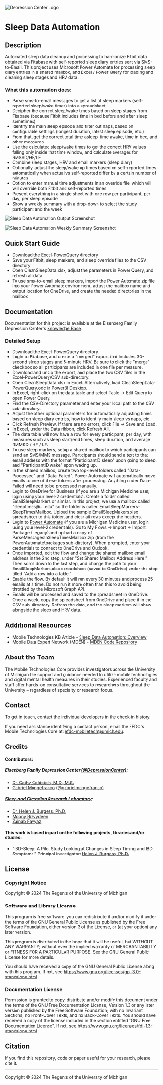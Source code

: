 ![Depression Center Logo](https://github.com/DepressionCenter/.github/blob/main/images/EFDCLogo_375w.png "depressioncenter.org")

# Sleep Data Automation

## Description
Automated sleep data cleanup and processing to harmonize Fitbit data obtained via Fitabase with self-reported sleep diary entries sent via SMS-to-Email. This project uses Microsoft Power Automate for processing sleep diary entries in a shared mailbox, and Excel / Power Query for loading and cleaning sleep stages and HRV data.

### What this automation does:
+ Parse sms-to-email messages to get a list of sleep markers (self-reported sleep/wake times) into a spreadsheet
+ Decipher the correct sleep/wake times based on sleep stages from Fitabase (because Fitbit includes time in bed before and after sleep sometimes)
+ Identify the main sleep episode and filter out naps, based on configurable settings (longest duration, latest sleep episode, etc.)
+ From that, get the correct total time asleep, time awake, time in bed, and other measures
+ Use the calculated sleep/wake times to get the correct HRV values falling only inside that time window, and calculate averages for RMSSD/HF/LF
+ Combine sleep stages, HRV and email markers (sleep diary)
+ Optionally, adjust the sleep/wake up times based on self-reported times automatically when actual vs self-reported differ by a certain number of minutes
+ Option to enter manual time adjustments in an override file, which will will override both Fitbit and self-reported times
+ Present everything in a single sheet with one row per participant, per day, per sleep episode
+ Show a weekly summary with a drop-down to select the study participant and the week


![Sleep Data Automation Output Screenshot](https://github.com/DepressionCenter/SleepDataAutomation/blob/main/images/SleepDataAutomation-Screenshot.png?raw=true "Sleep Data Automation Output Example")


![Sleep Data Automation Weekly Summary Screenshot](https://github.com/DepressionCenter/SleepDataAutomation/blob/main/images/SleepDataAutomation-WeeklySummary-Screenshot.png?raw=true "Sleep Data Automation Weekly Summary Example")



## Quick Start Guide
+ Download the Excel-PowerQuery directory
+ Save your Fitbit, sleep markers, and sleep override files to the CSV directory
+ Open CleanSleepData.xlsx, adjust the parameters in Power Query, and refresh all data
+ To use sms-to-email sleep markers, import the Power Automate zip file into your Power Automate environment, adjust the mailbox name and output location for OneDrive, and create the needed directories in the mailbox




## Documentation
Documentation for this project is available at the Eisenberg Family Depression Center's [Knowledge Base](https://teamdynamix.umich.edu/TDClient/210/DepressionCenter/KB/ArticleDet?ID=11822).

### Detailed Setup
+ Download the Excel-PowerQuery directory.
+ Login to Fitabase, and create a "merged" export that includes 30-second sleep stages and 5-minute HRV. Be sure to click the "merge" checkbox so all participants are included in one file per measure.
+ Download and unzip the export, and place the two CSV files in the Excel-PowerQuery\CSV sub-directory.
+ Open CleanSleepData.xlsx in Excel. Alternatively, load CleanSleepData-PowerQuery.odc in PowerBI Desktop.
+ In Excel, right-click on the data table and select Table -> Edit Query to open Power Query.
+ Find the CSV-Directory parameter and enter your local path to the CSV sub-directory.
+ Adjust the other optional parameters for automatically adjusting times based on sleep diary entries, how to identify main sleep vs naps, etc.
+ Click Refresh Preview. If there are no errors, click File -> Save and Load.
+ In Excel, under the Data ribbon, click Refresh All.
+ The data table will now have a row for every participant, per day, with measures such as sleep start/end times, sleep duration, and average RMMSD / HF / LF.
+ To use sleep markers, setup a shared mailbox to which participants can send an SMS/MMS message. Participants should send a text to that email address with the format "ParticipantID sleep" upon going to sleep, and "ParticipantID wake" upon waking up.
+ In the shared mailbox, create two top-level folders called "Data-Processed" and "Data-Failed". Power Automate will automatically move emails to one of these folders after processing. Anything under Data-Failed will need to be processed manually.
+ Login to OneDrive for Business (if you are a Michigan Medicine user, login using your level-2 credentials). Create a folder called EmailSleepMarkers or similar. In this project, we use a mailbox called "sleeptimes@....edu" so the folder is called EmailSleepMarkers-SleepTimesMailbox. Upload the sample EmailSleepMakers.xlsx spreadsheet to this folder, and clear all rows except the headers.
+ Login to [Power Automate](https://make.powerautomate.com) (if you are a Michigan Medicine user, login using your level-2 credentials). Go to My Flows -> Import -> Import Package (Legacy) and upload a copy of ParseMessagesInSleepTimesMailbox.zip (from the PowerAutomate\packages sub-dirctory). When prompted, enter your credentials to connect to OneDrive and Outlook.
+ Once imported, edit the flow and change the shared mailbox email address in the 2nd step, under "Set Shared Mailbox Address Here." Then scroll down to the last step, and change the path to your EmailSleepMarkers.xlsx spreadsheet (saved to OneDrive) under the step titled "Add a row into a table."
+ Enable the flow. By default it will run every 30 minutes and process 25 emails at a time. Do not run it more often than this to avoid being throttled by the Microsoft Graph API.
+ Emails will be processed and saved to the spreadsheet in OneDrive. Once a week, copy the spreadsheet from OneDrive and place it in the CSV sub-directory. Refresh the data, and the sleep markers will show alongside the sleep and HRV data.



## Additional Resources
+ Mobile Technologies KB Article - [Sleep Data Automation: Overview](https://teamdynamix.umich.edu/TDClient/210/DepressionCenter/KB/?CategoryID=847)
+ Mobile Data Expert Network (MDEN) - [MDEN Code Repository](https://github.com/DepressionCenter/MDEN)


## About the Team
The Mobile Technologies Core provides investigators across the University of Michigan the support and guidance needed to utilize mobile technologies and digital mental health measures in their studies. Experienced faculty and staff offer hands-on consultative services to researchers throughout the University – regardless of specialty or research focus.



## Contact
To get in touch, contact the individual developers in the check-in history.

If you need assistance identifying a contact person, email the EFDC's Mobile Technologies Core at: efdc-mobiletech@umich.edu.



## Credits
#### Contributors:
##### Eisenberg Family Depression Center [(@DepressionCenter)](https://github.com/DepressionCenter/):
+ [Dr. Cathy Goldstein, M.D., M.S.](https://depressioncenter.org/become-member/our-members/cathygo)
+ [Gabriel Mongefranco](https://gabriel.mongefranco.com/) [(@gabrielmongefranco)](https://github.com/gabrielmongefranco)
##### [Sleep and Circadian Research Laboratory](https://medicine.umich.edu/dept/psychiatry/programs/sleep/sleep-circadian-research-laboratory):
+ [Dr. Helen J. Burgess, Ph.D.](https://medicine.umich.edu/dept/psychiatry/helen-burgess-phd)
+ [Moony Rizvydeen](https://www.linkedin.com/in/muneer-rizvydeen-b3b26254?original_referer=https%3A%2F%2Fdepressioncenter.org)
+ [Zainab Fayyaz](https://mcommunity.umich.edu/person/fzainab) 



#### This work is based in part on the following projects, libraries and/or studies:
+ "IBD-Sleep: A Pilot Study Looking at Changes in Sleep Timing and IBD Symptoms." Principal investigator: [Helen J. Burgess, Ph.D.](https://medicine.umich.edu/dept/psychiatry/helen-burgess-phd)



## License
### Copyright Notice
Copyright © 2024 The Regents of the University of Michigan


### Software and Library License
This program is free software: you can redistribute it and/or modify it under the terms of the GNU General Public License as published by the Free Software Foundation, either version 3 of the License, or (at your option) any later version.

This program is distributed in the hope that it will be useful, but WITHOUT ANY WARRANTY; without even the implied warranty of MERCHANTABILITY or FITNESS FOR A PARTICULAR PURPOSE. See the GNU General Public License for more details.

You should have received a copy of the GNU General Public License along with this program. If not, see <https://www.gnu.org/licenses/gpl-3.0-standalone.html>.


### Documentation License
Permission is granted to copy, distribute and/or modify this document 
under the terms of the GNU Free Documentation License, Version 1.3 
or any later version published by the Free Software Foundation; 
with no Invariant Sections, no Front-Cover Texts, and no Back-Cover Texts. 
You should have received a copy of the license included in the section entitled "GNU 
Free Documentation License". If not, see <https://www.gnu.org/licenses/fdl-1.3-standalone.html>



## Citation
If you find this repository, code or paper useful for your research, please cite it.



----

Copyright © 2024 The Regents of the University of Michigan
